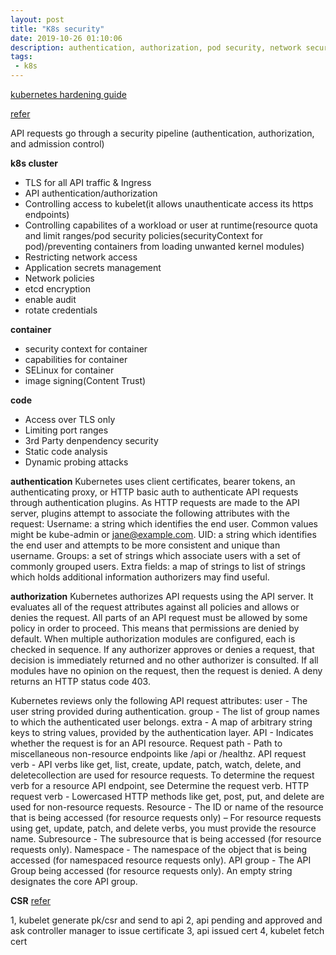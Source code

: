 ```yaml
---
layout: post
title: "K8s security"
date: 2019-10-26 01:10:06
description: authentication, authorization, pod security, network security, csr, k8s hardening guide, national security agency, cybersecurity technical report  and so on
tags:
 - k8s
---
```

[kubernetes hardening guide](https://media.defense.gov/2021/Aug/03/2002820425/-1/-1/0/CTR_Kubernetes_Hardening_Guidance_1.1_20220315.PDF)

[refer](https://kubernetes.io/docs/concepts/security/)

API requests go through a security pipeline (authentication, authorization, and admission control)


**k8s cluster**
- TLS for all API traffic & Ingress
- API authentication/authorization
- Controlling access to kubelet(it allows unauthenticate access its https endpoints)
- Controlling capabilites of a workload or user at runtime(resource quota and
  limit ranges/pod security policies(securityContext for pod)/preventing containers from loading unwanted kernel modules)
- Restricting network access
- Application secrets management
- Network policies
- etcd encryption
- enable audit
- rotate credentials

**container**
- security context for container
- capabilities for container
- SELinux for container
- image signing(Content Trust)

**code**
- Access over TLS only
- Limiting port ranges
- 3rd Party denpendency security
- Static code analysis
- Dynamic probing attacks

**authentication**
Kubernetes uses client certificates, bearer tokens, an authenticating proxy, or HTTP basic auth to authenticate API requests through authentication plugins. As HTTP requests are made to the API server, plugins attempt to associate the following attributes with the request:
Username: a string which identifies the end user. Common values might be kube-admin or jane@example.com.
UID: a string which identifies the end user and attempts to be more consistent and unique than username.
Groups: a set of strings which associate users with a set of commonly grouped users.
Extra fields: a map of strings to list of strings which holds additional information authorizers may find useful.

**authorization**
Kubernetes authorizes API requests using the API server. It evaluates all of the request attributes against all policies and allows or denies the request. All parts of an API request must be allowed by some policy in order to proceed. This means that permissions are denied by default.
When multiple authorization modules are configured, each is checked in sequence. If any authorizer approves or denies a request, that decision is immediately returned and no other authorizer is consulted. If all modules have no opinion on the request, then the request is denied. A deny returns an HTTP status code 403.

Kubernetes reviews only the following API request attributes:
user - The user string provided during authentication.
group - The list of group names to which the authenticated user belongs.
extra - A map of arbitrary string keys to string values, provided by the authentication layer.
API - Indicates whether the request is for an API resource.
Request path - Path to miscellaneous non-resource endpoints like /api or /healthz.
API request verb - API verbs like get, list, create, update, patch, watch, delete, and deletecollection are used for resource requests. To determine the request verb for a resource API endpoint, see Determine the request verb.
HTTP request verb - Lowercased HTTP methods like get, post, put, and delete are used for non-resource requests.
Resource - The ID or name of the resource that is being accessed (for resource requests only) – For resource requests using get, update, patch, and delete verbs, you must provide the resource name.
Subresource - The subresource that is being accessed (for resource requests only).
Namespace - The namespace of the object that is being accessed (for namespaced resource requests only).
API group - The API Group being accessed (for resource requests only). An empty string designates the core API group.


**CSR**
[refer](https://github.com/JulienBalestra/kube-csr#issue)

1, kubelet generate pk/csr and send to api
2, api pending and approved and ask controller manager to issue certificate
3, api issued cert
4, kubelet fetch cert

